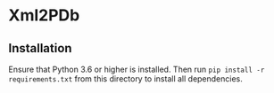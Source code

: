 # Xml2PDb

## Installation
Ensure that Python 3.6 or higher is installed. Then run `pip install -r requirements.txt` from this directory to install all dependencies.
